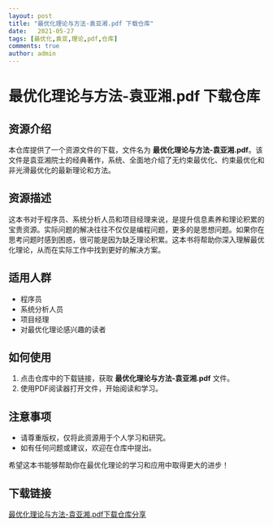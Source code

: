 ```yaml
---
layout: post
title: "最优化理论与方法-袁亚湘.pdf 下载仓库"
date:   2021-05-27
tags: [最优化,袁亚,理论,pdf,仓库]
comments: true
author: admin
---
```

# 最优化理论与方法-袁亚湘.pdf 下载仓库

## 资源介绍

本仓库提供了一个资源文件的下载，文件名为 **最优化理论与方法-袁亚湘.pdf**。该文件是袁亚湘院士的经典著作，系统、全面地介绍了无约束最优化、约束最优化和非光滑最优化的最新理论和方法。

## 资源描述

这本书对于程序员、系统分析人员和项目经理来说，是提升信息素养和理论积累的宝贵资源。实际问题的解决往往不仅仅是编程问题，更多的是思想问题。如果你在思考问题时感到困惑，很可能是因为缺乏理论积累。这本书将帮助你深入理解最优化理论，从而在实际工作中找到更好的解决方案。

## 适用人群

- 程序员
- 系统分析人员
- 项目经理
- 对最优化理论感兴趣的读者

## 如何使用

1. 点击仓库中的下载链接，获取 **最优化理论与方法-袁亚湘.pdf** 文件。
2. 使用PDF阅读器打开文件，开始阅读和学习。

## 注意事项

- 请尊重版权，仅将此资源用于个人学习和研究。
- 如有任何问题或建议，欢迎在仓库中提出。

希望这本书能够帮助你在最优化理论的学习和应用中取得更大的进步！

## 下载链接

[最优化理论与方法-袁亚湘.pdf下载仓库分享](https://pan.quark.cn/s/dd10f0e62d0c)
